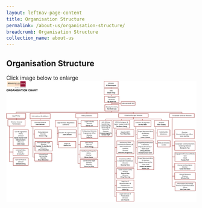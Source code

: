 ```yaml
---
layout: leftnav-page-content
title: Organisation Structure
permalink: /about-us/organisation-structure/
breadcrumb: Organisation Structure
collection_name: about-us
---
```


Organisation Structure
---

Click image below to enlarge<br>
<a href="/files/MinLaw Org Structure May 19.pdf"><img src="/images/1557104237572.png"></a>
